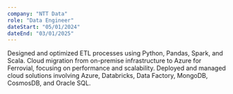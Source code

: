 ```yaml
---
company: "NTT Data"
role: "Data Engineer"
dateStart: "05/01/2024"
dateEnd: "03/01/2025"
---
```


Designed and optimized ETL processes using Python, Pandas, Spark, and Scala.
Cloud migration from on-premise infrastructure to Azure for Ferrovial, focusing on performance and scalability.
Deployed and managed cloud solutions involving Azure, Databricks, Data Factory, MongoDB, CosmosDB, and Oracle SQL.